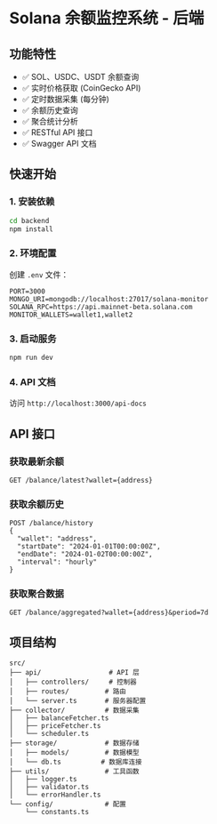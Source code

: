 # Solana 余额监控系统 - 后端

## 功能特性

- ✅ SOL、USDC、USDT 余额查询
- ✅ 实时价格获取 (CoinGecko API)
- ✅ 定时数据采集 (每分钟)
- ✅ 余额历史查询
- ✅ 聚合统计分析
- ✅ RESTful API 接口
- ✅ Swagger API 文档

## 快速开始

### 1. 安装依赖

```bash
cd backend
npm install
```

### 2. 环境配置

创建 `.env` 文件：

```env
PORT=3000
MONGO_URI=mongodb://localhost:27017/solana-monitor
SOLANA_RPC=https://api.mainnet-beta.solana.com
MONITOR_WALLETS=wallet1,wallet2
```

### 3. 启动服务

```bash
npm run dev
```

### 4. API 文档

访问 `http://localhost:3000/api-docs`

## API 接口

### 获取最新余额

```
GET /balance/latest?wallet={address}
```

### 获取余额历史

```
POST /balance/history
{
  "wallet": "address",
  "startDate": "2024-01-01T00:00:00Z",
  "endDate": "2024-01-02T00:00:00Z",
  "interval": "hourly"
}
```

### 获取聚合数据

```
GET /balance/aggregated?wallet={address}&period=7d
```

## 项目结构

```
src/
├── api/                 # API 层
│   ├── controllers/     # 控制器
│   ├── routes/         # 路由
│   └── server.ts       # 服务器配置
├── collector/          # 数据采集
│   ├── balanceFetcher.ts
│   ├── priceFetcher.ts
│   └── scheduler.ts
├── storage/            # 数据存储
│   ├── models/         # 数据模型
│   └── db.ts          # 数据库连接
├── utils/              # 工具函数
│   ├── logger.ts
│   ├── validator.ts
│   └── errorHandler.ts
└── config/             # 配置
    └── constants.ts
```
